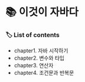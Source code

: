 # 📚 이것이 자바다 
### 🏷 List of contents
- chapter1. 자바 시작하기
- chapter2. 변수와 타입
- chapter3. 연산자
- chapter4. 조건문과 반복문